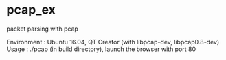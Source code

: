 # pcap_ex
packet parsing with pcap

Environment : Ubuntu 16.04, QT Creator (with libpcap-dev, libpcap0.8-dev)
Usage : ./pcap (in build directory), launch the browser with port 80
